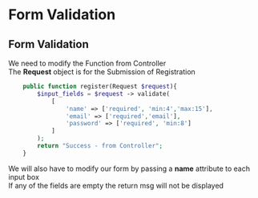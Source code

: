 # Form Validation

## Form Validation
We need to modify the Function from Controller\
The **Request** object is for the Submission of Registration
```php
    public function register(Request $request){
        $input_fields = $request -> validate(
            [
                'name' => ['required', 'min:4','max:15'],
                'email' => ['required','email'],
                'password' => ['required', 'min:8']
            ]
        );
        return "Success - from Controller";
    }
```
We will also have to modify our form by passing a **name** attribute to each input box\
If any of the fields are empty the return msg will not be displayed